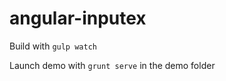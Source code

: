 angular-inputex
===============

Build with `gulp watch`

Launch demo with `grunt serve` in the demo folder
